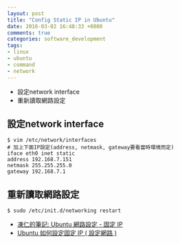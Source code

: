 ```yaml
---
layout: post
title: "Config Static IP in Ubuntu"
date: 2016-03-02 16:48:33 +0800
comments: true
categories: software_development
tags:
- linux
- ubuntu
- command
- network
---
```


- 設定network interface
- 重新讀取網路設定
<!-- more -->

## 設定network interface
    $ vim /etc/network/interfaces
    # 加上下面IP設定(address, netmask, gateway要看當時環境而定)
    iface eth0 inet static
    address 192.168.7.151
    netmask 255.255.255.0
    gateway 192.168.7.1


## 重新讀取網路設定
    $ sudo /etc/init.d/networking restart

- [凍仁的筆記: Ubuntu 網路設定 - 固定 IP](http://note.drx.tw/2008/02/ubuntu-ip.html)
- [Ubuntu 如何設定固定 IP ( 設定網路 )](http://www.arthurtoday.com/2010/08/ubuntu-ip.html)
